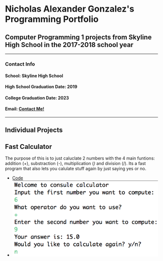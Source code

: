 # Nicholas Alexander Gonzalez's Programming Portfolio

## Computer Programming 1 projects from Skyline High School in the 2017-2018 school year

---

### **Contact Info**


#### School: Skyline High School

#### High School Graduation Date: 2019
#### College Graduation Date: 2023

#### Email: <a href="mailto:nichgonz9644@granitesd.org"> Contact Me! </a>

---

## Individual Projects

## Fast Calculator

The purpose of this is to just caluclate 2 numbers with the 4 main funtions: addition (+), substraction (-), multiplication (*)* and division (/). Its a fast program that also lets you calulate stuff again by just saying yes or no.

+ [Code](https://github.com/Cubasian5/CompProgramYR2/blob/master/CalculatorCode/src)
+ ![Calulator Image](https://github.com/Cubasian5/CompProgramYR2/blob/master/CalculatorCode/Calculator.png "Example of the Running Code")
